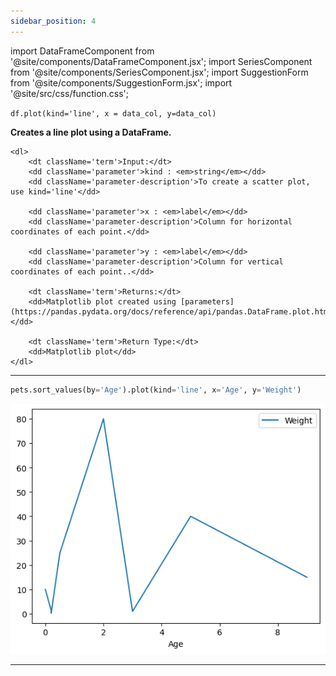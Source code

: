 ```yaml
---
sidebar_position: 4
---
```


import DataFrameComponent from '@site/components/DataFrameComponent.jsx';
import SeriesComponent from '@site/components/SeriesComponent.jsx';
import SuggestionForm from '@site/components/SuggestionForm.jsx';
import '@site/src/css/function.css';

<code>df.plot(kind='line', x = data_col, y=data_col)</code>

<div className='base'>
    <p><strong>Creates a line plot using a DataFrame.</strong></p>

    <dl>
        <dt className='term'>Input:</dt>
        <dd className='parameter'>kind : <em>string</em></dd>
        <dd className='parameter-description'>To create a scatter plot, use kind='line'</dd>

        <dd className='parameter'>x : <em>label</em></dd>
        <dd className='parameter-description'>Column for horizontal coordinates of each point.</dd>

        <dd className='parameter'>y : <em>label</em></dd>
        <dd className='parameter-description'>Column for vertical coordinates of each point..</dd>

        <dt className='term'>Returns:</dt>
        <dd>Matplotlib plot created using [parameters](https://pandas.pydata.org/docs/reference/api/pandas.DataFrame.plot.html).</dd>

        <dt className='term'>Return Type:</dt>
        <dd>Matplotlib plot</dd>
    </dl>
</div>

---

```python
pets.sort_values(by='Age').plot(kind='line', x='Age', y='Weight')
```

![Line plot example 1](/img/line-plot/lineex1.png)



---
<SuggestionForm/>